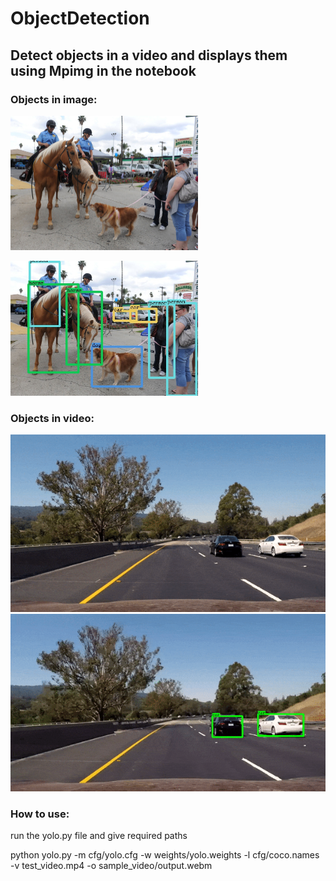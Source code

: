 # ObjectDetection
## Detect objects in a video and displays them using Mpimg in the notebook
### Objects in image:

[<img src="sample_img/sample_multiple_objects.jpg" width=300>]()

[<img src="sample_img/savedImage.jpg" width=300>]()

### Objects in video:

![sample_video](https://github.com/gaganag50/ObjectDetection/blob/master/sample_video/sample.gif)
![sample_video_output](https://github.com/gaganag50/ObjectDetection/blob/master/sample_video/sample_output.gif)

### How to use:
run the yolo.py file and give required paths

python yolo.py -m cfg/yolo.cfg -w weights/yolo.weights -l cfg/coco.names -v test_video.mp4  -o sample_video/output.webm
